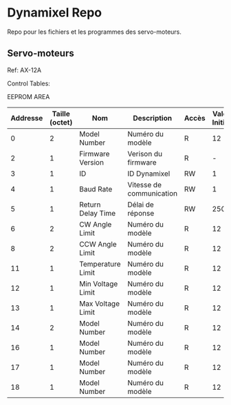 Dynamixel Repo
======

Repo pour les fichiers et les programmes des servo-moteurs. 

Servo-moteurs
------
Ref: AX-12A

Control Tables:

EEPROM AREA

| Addresse | Taille (octet) | Nom | Description | Accès | Valeur Initiale |
|---|---|---|---|---|---|
| 0 | 2 | Model Number | Numéro du modèle | R | 12 |
| 2 | 1 | Firmware Version | Verison du firmware | R | - |
| 3 | 1 | ID | ID Dynamixel | RW | 1 |
| 4 | 1 | Baud Rate | Vitesse de communication | RW | 1 |
| 5 | 1 | Return Delay Time | Délai de réponse | RW | 250 |
| 6 | 2 | CW Angle Limit | Numéro du modèle | R | 12 |
| 8 | 2 | CCW Angle Limit | Numéro du modèle | R | 12 |
| 11| 1 | Temperature Limit | Numéro du modèle | R | 12 |
| 12| 1 | Min Voltage Limit | Numéro du modèle | R | 12 |
| 13| 1 | Max Voltage Limit | Numéro du modèle | R | 12 |
| 14| 2 | Model Number | Numéro du modèle | R | 12 |
| 16| 1 | Model Number | Numéro du modèle | R | 12 |
| 17| 1 | Model Number | Numéro du modèle | R | 12 |
| 18| 1 | Model Number | Numéro du modèle | R | 12 |